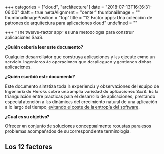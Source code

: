 +++
categories = ["cloud", "architecture"]
date = "2018-07-13T16:36:31-06:00"
draft = true
metaAlignment = "center"
thumbnailImage = ""
thumbnailImagePosition = "top"
title = "12 Factor apps: Una colección de patrones de arquitectura para aplicaciones cloud"
undefined = ""

+++
“The twelve-factor app” es una metodología para construir aplicaciones SaaS.

**¿Quién debería leer este documento?**

Cualquier desarrollador que construya aplicaciones y las ejecute como un servicio. Ingenieros de operaciones que desplieguen y gestionen dichas aplicaciones.

**¿Quién escribió este documento?** 

  
Este documento sintetiza toda la experiencia y observaciones del equipo de Ingeniería de Heroku sobre una amplia variedad de aplicaciones SaaS. Es la triangulación entre practicas para el desarrollo de aplicaciones, prestando especial atención a las dinámicas del crecimiento natural de una aplicación a lo largo del tiempo, [evitando el coste de la entropía del software](http://blog.heroku.com/archives/2011/6/28/the_new_heroku_4_erosion_resistance_explicit_contracts/).

**¿Cual es su objetivo?**

Ofrecer un conjunto de soluciones conceptualmente robustas para esos problemas acompañados de su correspondiente terminología. 

## Los 12 factores